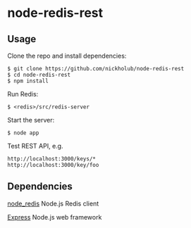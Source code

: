 node-redis-rest
===============
## Usage

 Clone the repo and install dependencies:

    $ git clone https://github.com/nickholub/node-redis-rest
    $ cd node-redis-rest
    $ npm install

 Run Redis:

    $ <redis>/src/redis-server

 Start the server:

    $ node app

  Test REST API, e.g.

    http://localhost:3000/keys/*
    http://localhost:3000/key/foo

## Dependencies

[node_redis](https://github.com/mranney/node_redis) Node.js Redis client

[Express](https://github.com/visionmedia/express) Node.js web framework